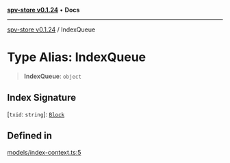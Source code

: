 [**spv-store v0.1.24**](../README.md) • **Docs**

***

[spv-store v0.1.24](../globals.md) / IndexQueue

# Type Alias: IndexQueue

> **IndexQueue**: `object`

## Index Signature

 \[`txid`: `string`\]: [`Block`](../classes/Block.md)

## Defined in

[models/index-context.ts:5](https://github.com/bitcoin-sv/spv-store/blob/03686d41c08cfcf21568a9b1fd3404a8ac07fb36/src/models/index-context.ts#L5)
